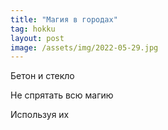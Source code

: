 ```yaml
---
title: "Магия в городах"
tag: hokku
layout: post
image: /assets/img/2022-05-29.jpg
---
```


Бетон и стекло

Не спрятать всю магию

Используя их
